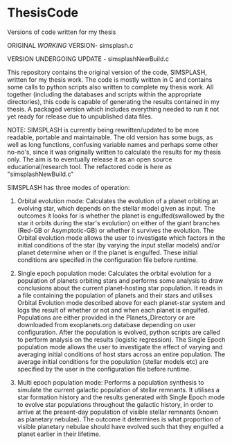 # ThesisCode
Versions of code written for my thesis

ORIGINAL *WORKING* VERSION- simsplash.c

VERSION UNDERGOING UPDATE - simsplashNewBuild.c

This repository contains the original version of the code, SIMSPLASH, written for my thesis work. The code is mostly written in C and contains some calls to python scripts also written to complete my thesis work. All together (including the databases and scripts within the appropriate directories), this code is capable of generating the results contained in my thesis. A packaged version which includes everything needed to run it not yet ready for release due to unpublished data files. 


NOTE: SIMSPLASH is currently being rewritten/updated to be more readable, portable and maintainable. The old version has some bugs, as well as long functions, confusing variable names and perhaps some other no-no's, since it was originally written to calculate the results for my thesis only. The aim is to eventually release it as an open source educational/research tool. The refactored code is here as "simsplashNewBuild.c"


SIMSPLASH has three modes of operation:
1. Orbital evolution mode: Calculates the evolution of a planet orbiting an evolving star, which depends on the stellar model given as input. The outcomes it looks for is whether the planet is engulfed(swallowed by the star it orbits during the star's evolution) on either of the giant branches (Red-GB or Asymptotic-GB) or whether it survives the evolution. The Orbital evolution mode allows the user to investigate which factors in the initial conditions of the star (by varying the input stellar models) and/or planet determine when or if the planet is engulfed. These initial conditions are specifed in the configuration file before runtime.


2. Single epoch population mode: Calculates the orbital evolution for a population of planets orbiting stars and performs some analysis to draw conclusions about the current planet-hosting star population. It reads in a file containing the population of planets and their stars and utilises Orbital Evolution mode described above for each planet-star system and logs the result of whether or not and when each planet is engulfed. Populations are either provided in the Planets_Directory or are downloaded from exoplanets.org database depending on user configuration. After the population is evolved, python scripts are called to perform analysis on the results (logistic regression). The Single Epoch population mode allows the user to investigate the effect of varying and averaging initial conditions of host stars across an entire population. The average initial conditions for the population (stellar models etc) are specified by the user in the configuration file before runtime.


3. Multi epoch population mode: Performs a population synthesis to simulate the current galactic population of stellar remnants. It utilises a star formation history and the results generated with Single Epoch mode to evolve star populations throughout the galactic history, in order to arrive at the present-day population of visible stellar remnants (known as planetary nebulae). The outcome it determines is what proportion of visible planetary nebulae should have evolved such that they engulfed a planet earlier in their lifetime.  
